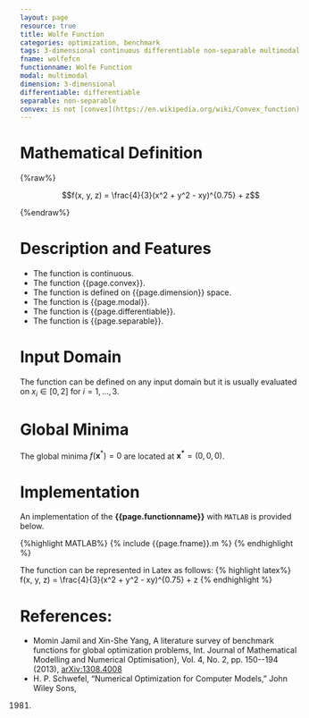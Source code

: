```yaml
---
layout: page
resource: true
title: Wolfe Function
categories: optimization, benchmark
tags: 3-dimensional continuous differentiable non-separable multimodal non-convex
fname: wolfefcn
functionname: Wolfe Function
modal: multimodal
dimension: 3-dimensional
differentiable: differentiable
separable: non-separable
convex: is not [convex](https://en.wikipedia.org/wiki/Convex_function)
---
```



# Mathematical Definition

{%raw%}

$$f(x, y, z) = \frac{4}{3}(x^2 + y^2 - xy)^{0.75} + z$$

{%endraw%}

# Description and Features
* The function is continuous.
* The function {{page.convex}}.
* The function is defined on {{page.dimension}} space.
* The function is {{page.modal}}.
* The function is {{page.differentiable}}.
* The function is {{page.separable}}.

# Input Domain
The function can be defined on any input domain but it is usually evaluated on $x_i \in [0, 2]$ for $i=1, ..., 3$.

# Global Minima
The global minima $f(\textbf{x}^{\ast})=0$ are located at $\mathbf{x^\ast}=(0, 0, 0)$.

# Implementation
An implementation of the **{{page.functionname}}** with `MATLAB` is provided below. 

{%highlight MATLAB%}
{% include {{page.fname}}.m %}
{% endhighlight %}

The function can be represented in Latex as follows:
{% highlight latex%}
f(x, y, z) = \frac{4}{3}(x^2 + y^2 - xy)^{0.75} + z
{% endhighlight %}

# References:
* Momin Jamil and Xin-She Yang, A literature survey of benchmark functions for global optimization problems, Int. Journal of Mathematical Modelling 
and Numerical Optimisation}, Vol. 4, No. 2, pp. 150--194 (2013), [arXiv:1308.4008](arXiv:1308.4008)
* H. P. Schwefel, “Numerical Optimization for Computer Models,” John Wiley Sons,
1981.
